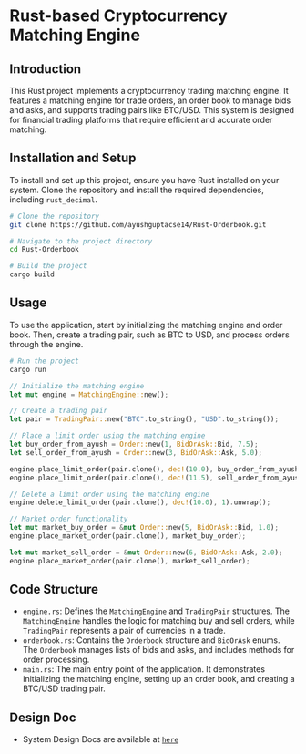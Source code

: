 # Rust-based Cryptocurrency Matching Engine

## Introduction
This Rust project implements a cryptocurrency trading matching engine. It features a matching engine for trade orders, an order book to manage bids and asks, and supports trading pairs like BTC/USD. This system is designed for financial trading platforms that require efficient and accurate order matching.

## Installation and Setup
To install and set up this project, ensure you have Rust installed on your system. Clone the repository and install the required dependencies, including `rust_decimal`.

```bash
# Clone the repository
git clone https://github.com/ayushguptacse14/Rust-Orderbook.git

# Navigate to the project directory
cd Rust-Orderbook

# Build the project
cargo build
```

## Usage
To use the application, start by initializing the matching engine and order book. Then, create a trading pair, such as BTC to USD, and process orders through the engine.

```bash
# Run the project
cargo run
```

```rust
// Initialize the matching engine
let mut engine = MatchingEngine::new();

// Create a trading pair
let pair = TradingPair::new("BTC".to_string(), "USD".to_string());

// Place a limit order using the matching engine
let buy_order_from_ayush = Order::new(1, BidOrAsk::Bid, 7.5);
let sell_order_from_ayush = Order::new(3, BidOrAsk::Ask, 5.0);

engine.place_limit_order(pair.clone(), dec!(10.0), buy_order_from_ayush).unwrap();
engine.place_limit_order(pair.clone(), dec!(11.5), sell_order_from_ayush).unwrap();

// Delete a limit order using the matching engine
engine.delete_limit_order(pair.clone(), dec!(10.0), 1).unwrap();

// Market order functionality
let mut market_buy_order = &mut Order::new(5, BidOrAsk::Bid, 1.0);
engine.place_market_order(pair.clone(), market_buy_order);

let mut market_sell_order = &mut Order::new(6, BidOrAsk::Ask, 2.0);
engine.place_market_order(pair.clone(), market_sell_order);
```

## Code Structure
- `engine.rs`: Defines the `MatchingEngine` and `TradingPair` structures. The `MatchingEngine` handles the logic for matching buy and sell orders, while `TradingPair` represents a pair of currencies in a trade.
- `orderbook.rs`: Contains the `Orderbook` structure and `BidOrAsk` enums. The `Orderbook` manages lists of bids and asks, and includes methods for order processing.
- `main.rs`: The main entry point of the application. It demonstrates initializing the matching engine, setting up an order book, and creating a BTC/USD trading pair.

## Design Doc
- System Design Docs are available at [`here`](https://docs.google.com/document/d/17LJZHb1Ecp5fjue-m3O8QHV1viimdqRJ93BEmm-8iTo/edit?usp=sharing) 